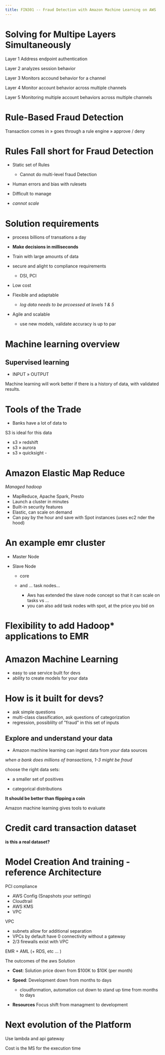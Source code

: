 ```yaml
---
title: FIN301 -- Fraud Detection with Amazon Machine Learning on AWS
---
```


# Solving for Multipe Layers Simultaneously

Layer 1 Address endpoint authentication

Layer 2 analyzes session behavior

Layer 3 Monitors accound behavior for a channel

Layer 4 Monitor account behavior across multiple channels

Layer 5 Monitoring multiple account behaviors across multiple channels

# Rule-Based Fraud Detection

Transaction comes in » goes through a rule engine » approve / deny

# Rules Fall short for Fraud Detection

- Static set of Rules

  - Cannot do multi-level fraud Detection

- Human errors and bias with rulesets

- Difficult to manage

- _cannot scale_

# Solution requirements

- process billions of transations a day
- **Make decisions in milliseconds**
- Train with large amounts of data
- secure and alight to compliance requirements

  - DSI, PCI

- Low cost

- Flexible and adaptable

  - _log data needs to be prcoessed at levels 1 & 5_

- Agile and scalable

  - use new models, validate accuracy is up to par

# Machine learning overview

## Supervised learning

- INPUT » OUTPUT

Machine learning will work better if there is a history of data, with validated results.

# Tools of the Trade

- Banks have a lot of data to

S3 is ideal for this data

- s3 » redshift
- s3 » aurora
- s3 » quicksight -

# Amazon Elastic Map Reduce

_Managed hadoop_

- MapReduce, Apache Spark, Presto
- Launch a cluster in minutes
- Built-in security features
- Elastic, can scale on demand
- Can pay by the hour and save with Spot instances (uses ec2 nder the hood)

# An example emr cluster

- Master Node
- Slave Node

  - core
  - and ... task nodes...

    - Aws has extended the slave node concept so that it can scale on tasks vs ...
    - you can also add task nodes with spot, at the price you bid on

# Flexibility to add Hadoop* applications to EMR

# Amazon Machine Learning

- easy to use service built for devs
- ability to create models for your data

# How is it built for devs?

- ask simple questions
- multi-class classification, ask questions of categorization
- regression, possiblilty of "fraud" in this set of inputs

## Explore and understand your data

- Amazon machine learning can ingest data from _your_ data sources

_when a bank does millions of transactions, 1-3 might be fraud_

choose the right data sets:

- a smaller set of positives

- categorical distributions

**It should be better than flipping a coin**

Amazon machine learning gives tools to evaluate

# Credit card transaction dataset

**is this a real dataset?**

# Model Creation And training - reference Architecture

PCI compliance

- AWS Config (Snapshots your settings)
- Cloudtrail
- AWS KMS
- VPC

VPC

- subnets allow for additional separation
- VPCs by default have 0 connectivity without a gateway
- 2/3 firewalls exist with VPC

EMR + AML (+ RDS, etc ... )

The outcomes of the aws Solution

- **Cost**: Solution price down from $100K to $10K (per month)
- **Speed**: Development down from months to days

  - cloudformation, automation cut down to stand up time from months to days

- **Resources** Focus shift from managment to development

# Next evolution of the Platform

Use lambda and api gateway

Cost is the MS for the execution time
